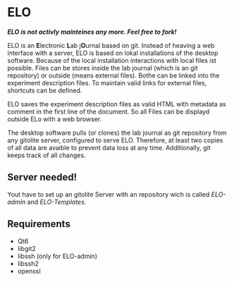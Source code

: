 # ELO
***ELO is not activly mainteines any more. Feel free to fork!***

ELO is an **E**lectronic **L**ab j**O**urnal based on git. Instead of heaving a web interface with a server, ELO is based on lokal installations of the desktop software. Because of the local installation interactions with local files ist possible. Files can be stores inside the lab journal (which is an git repository) or outside (means external files). Bothe can be linked into the experiment description files. To maintain valid links for external files, shortcuts can be defined. 

ELO saves the experiment description files as valid HTML with metadata as comment in the first line of the document. So all Files can be displayd outside ELo with a web browser. 

The desktop software pulls (or clones) the lab journal as git repository from any gitolite server, configured to serve ELO. Therefore, at least two copies of all data are avaible to prevent data loss at any time.  Additionally, git keeps track of all changes. 

## Server needed!
Yout have to set up an gitolite Server with an repository wich is called *ELO-admin* and *ELO-Templates*.

## Requirements
* Qt6
* libgit2
* libssh (only for ELO-admin)
* libssh2
* openssl
